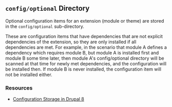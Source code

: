 ## `config/optional` Directory

Optional configuration items for an extension (module or theme) are stored in the `config/optional` sub-directory.

These are configuration items that have dependencies that are not explicit dependencies of the extension, so they are only installed if all dependencies are met.
For example, in the scenario that module A defines a dependency which requires module B, but module A is installed first and module B some time later, then module A's config/optional directory will be scanned at that time for newly met dependencies, and the configuration will be installed then. 
If module B is never installed, the configuration item will not be installed either.

### Resources
* [Configuration Storage in Drupal 8](https://www.drupal.org/node/2120571)
